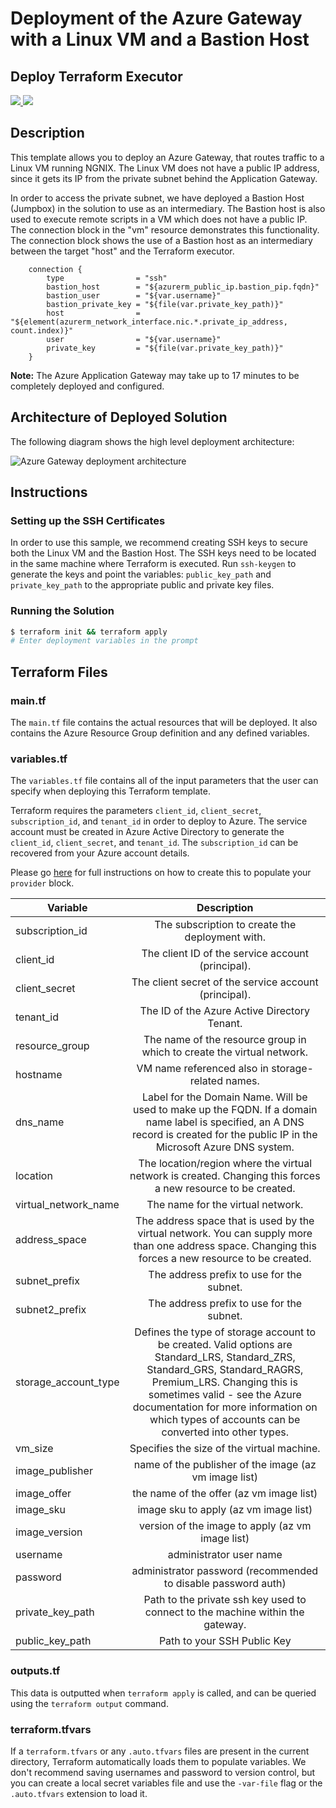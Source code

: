 # Deployment of the Azure Gateway with a Linux VM and a Bastion Host

## Deploy Terraform Executor

<a href="https://portal.azure.com/#create/Microsoft.Template/uri/https://raw.githubusercontent.com/michael-golfi/terraform-app-gateway-2-vm/twosubnet/template/azuredeploy.json" target="_blank">
    <img src="http://azuredeploy.net/deploybutton.png"/>
</a>

<a href="http://armviz.io/#/?load=https://raw.githubusercontent.com/michael-golfi/terraform-app-gateway-2-vm/twosubnet/template/azuredeploy.json" target="_blank">
    <img src="http://armviz.io/visualizebutton.png"/>
</a>

## Description

This template allows you to deploy an Azure Gateway, that routes traffic to a Linux VM running NGNIX. The Linux VM does not have a public IP address, since it gets its IP from the private subnet behind the Application Gateway. 

In order to access the private subnet, we have deployed a Bastion Host (Jumpbox) in the solution to use as an intermediary. The Bastion host is also used to execute remote scripts in a VM which does not have a public IP. The connection block in the "vm" resource demonstrates this functionality. The connection block shows the use of a Bastion host as an intermediary between the target "host" and the Terraform executor.

```hcl
    connection {
        type                = "ssh"
        bastion_host        = "${azurerm_public_ip.bastion_pip.fqdn}"
        bastion_user        = "${var.username}"
        bastion_private_key = "${file(var.private_key_path)}"
        host                = "${element(azurerm_network_interface.nic.*.private_ip_address, count.index)}"
        user                = "${var.username}"
        private_key         = "${file(var.private_key_path)}"
    }
```

**Note:** The Azure Application Gateway may take up to 17 minutes to be completely deployed and configured.

## Architecture of Deployed Solution

The following diagram shows the high level deployment architecture: 

![Azure Gateway deployment architecture](assets/Terraform-Azure-Gateway-Example.png)

## Instructions

### Setting up the SSH Certificates

In order to use this sample, we recommend creating SSH keys to secure both the Linux VM and the Bastion Host.  The SSH keys need to be located in the same machine where Terraform is executed. Run `ssh-keygen` to generate the keys and point the variables: `public_key_path` and `private_key_path` to the appropriate public and private key files.

### Running the Solution

```bash
$ terraform init && terraform apply
# Enter deployment variables in the prompt
```

## Terraform Files

### main.tf
The `main.tf` file contains the actual resources that will be deployed. It also contains the Azure Resource Group definition and any defined variables.

### variables.tf
The `variables.tf` file contains all of the input parameters that the user can specify when deploying this Terraform template.

Terraform requires the parameters `client_id`, `client_secret`, `subscription_id`, and `tenant_id` in order to deploy to Azure. The service account must be created in Azure Active Directory to generate the `client_id`, `client_secret`, and `tenant_id`. The `subscription_id` can be recovered from your Azure account details.

Please go [here](https://www.terraform.io/docs/providers/azurerm/) for full instructions on how to create this to populate your `provider` block.

| Variable      | Description    |
| ------------- |:-------------:|
|subscription_id	|The subscription to create the deployment with.	||
|client_id	|The client ID of the service account (principal).	||
|client_secret	|The client secret of the service account (principal).	||
|tenant_id	|The ID of the Azure Active Directory Tenant.	||
|resource_group	|The name of the resource group in which to create the virtual network.	|migolfi-rg-2|
|hostname	|VM name referenced also in storage-related names.	|migolfitest|
|dns_name	| Label for the Domain Name. Will be used to make up the FQDN. If a domain name label is specified, an A DNS record is created for the public IP in the Microsoft Azure DNS system.	|migolfitest|
|location	|The location/region where the virtual network is created. Changing this forces a new resource to be created.	|southcentralus|
|virtual_network_name	|The name for the virtual network.	|vnet|
|address_space	|The address space that is used by the virtual network. You can supply more than one address space. Changing this forces a new resource to be created.	|10.254.0.0/16|
|subnet_prefix	|The address prefix to use for the subnet.	|10.254.0.0/24|
|subnet2_prefix	|The address prefix to use for the subnet.	|10.254.2.0/24|
|storage_account_type	|Defines the type of storage account to be created. Valid options are Standard_LRS, Standard_ZRS, Standard_GRS, Standard_RAGRS, Premium_LRS. Changing this is sometimes valid - see the Azure documentation for more information on which types of accounts can be converted into other types.	|Standard_LRS|
|vm_size	|Specifies the size of the virtual machine.	|Standard_A0|
|image_publisher	|name of the publisher of the image (az vm image list)	|Canonical|
|image_offer	|the name of the offer (az vm image list)	|UbuntuServer|
|image_sku	|image sku to apply (az vm image list)	|16.04-LTS|
|image_version	|version of the image to apply (az vm image list)	|latest|
|username	|administrator user name	|vmadmin|
|password	|administrator password (recommended to disable password auth)	|C0c0nut1234!|
|private_key_path	|Path to the private ssh key used to connect to the machine within the gateway.	|/home/ubuntu/.ssh/id_rsa|
|public_key_path	|Path to your SSH Public Key	|/home/ubuntu/.ssh/id_rsa.pub|

### outputs.tf
This data is outputted when `terraform apply` is called, and can be queried using the `terraform output` command.

### terraform.tfvars
If a `terraform.tfvars` or any `.auto.tfvars` files are present in the current directory, Terraform automatically loads them to populate variables. We don't recommend saving usernames and password to version control, but you can create a local secret variables file and use the `-var-file` flag or the `.auto.tfvars` extension to load it.
